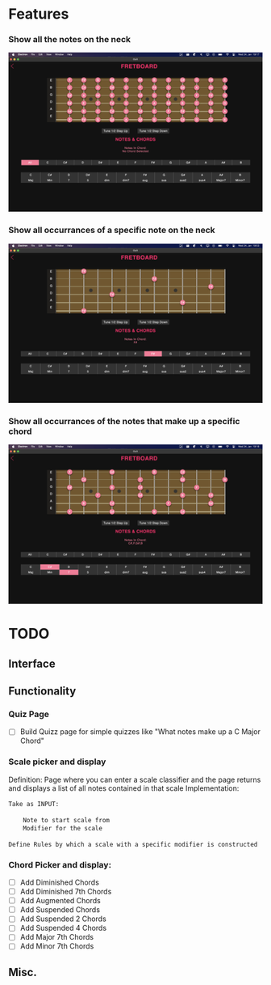 # Features

### Show all the notes on the neck
![All Notes on the neck](docs/images/screenshot1.png)

### Show all occurrances of a specific note on the neck
![Specific notes on the neck](docs/images/screenshot2.png)

### Show all occurrances of the notes that make up a specific chord
![Chords](docs/images/screenshot3.png)
# TODO

## Interface

## Functionality
### Quiz Page
- [ ] Build Quizz page for simple quizzes like "What notes make up a C Major Chord"
### Scale picker and display
Definition:
	Page where you can enter a scale classifier and the page returns and displays a list of all notes contained in that scale
Implementation:

	Take as INPUT: 

		Note to start scale from
		Modifier for the scale

	Define Rules by which a scale with a specific modifier is constructed
		
### Chord Picker and display:
- [ ] Add Diminished Chords
- [ ] Add Diminished 7th Chords
- [ ] Add Augmented Chords
- [ ] Add Suspended Chords
- [ ] Add Suspended 2 Chords
- [ ] Add Suspended 4 Chords
- [ ] Add Major 7th Chords
- [ ] Add Minor 7th Chords

## Misc.

